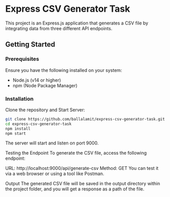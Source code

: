 # Express CSV Generator Task

This project is an Express.js application that generates a CSV file by integrating data from three different API endpoints.

## Getting Started

### Prerequisites

Ensure you have the following installed on your system:

- Node.js (v14 or higher)
- npm (Node Package Manager)

### Installation

Clone the repository and Start Server:

   ```bash
   git clone https://github.com/ballalamit/express-csv-generator-task.git
   cd express-csv-generator-task
   npm install
   npm start
```

The server will start and listen on port 9000.

Testing the Endpoint
To generate the CSV file, access the following endpoint:

URL: http://localhost:9000/api/generate-csv
Method: GET
You can test it via a web browser or using a tool like Postman.

Output
The generated CSV file will be saved in the output directory within the project folder, and you will get a response as a path of the file.

